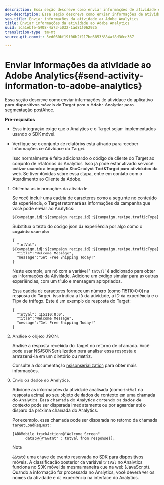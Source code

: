 ```yaml
---
description: Essa seção descreve como enviar informações de atividade do aplicativo para dispositivos móveis do Target para o Adobe Analytics para segmentação postAhoc.
seo-description: Essa seção descreve como enviar informações de atividade do aplicativo para dispositivos móveis do Target para o Adobe Analytics para segmentação postAhoc.
seo-title: Enviar informações da atividade ao Adobe Analytics
title: Enviar informações da atividade ao Adobe Analytics
uuid: 2ca1ebfe-5008-4a73-a032-1ad81f062925
translation-type: tm+mt
source-git-commit: 3ed060bf19f06b2f217bd68532884af8d30cc367

---
```



# Enviar informações da atividade ao Adobe Analytics{#send-activity-information-to-adobe-analytics}

Essa seção descreve como enviar informações de atividade do aplicativo para dispositivos móveis do Target para o Adobe Analytics para segmentação postAhoc.

**Pré-requisitos**

* Essa integração exige que o Analytics e o Target sejam implementados usando o SDK móvel.
* Verifique se o conjunto de relatórios está ativado para receber informações de Atividade do Target.

   Isso normalmente é feito adicionando o código de cliente do Target ao conjunto de relatórios do Analytics. Isso já pode estar ativado se você estiver usando a integração SiteCatalyst-Test&amp;Target para atividades da web. Se tiver dúvidas sobre essa etapa, entre em contato com o Atendimento ao Cliente da Adobe.

1. Obtenha as informações da atividade.

   Se você incluir uma cadeia de caracteres como a seguinte no conteúdo da experiência, o Target retornará as informações da campanha que você pode enviar ao Analytics:

   ```
   ${campaign.id}:${campaign.recipe.id}:${campaign.recipe.trafficType}
   ```

   Substitua o texto do código json da experiência por algo como o seguinte exemplo:

   ```
   { 
     "tntVal": ${campaign.id}:${campaign.recipe.id}:${campaign.recipe.trafficType}", 
     "title":"Welcome Message", 
     "message":"Get Free Shipping Today!" 
   }
   ```

   Neste exemplo, um nó com a variável &#39; `tntVal`&#39; é adicionado para obter as informações da Atividade. Adicione um código simular para as outras experiências, com um título e mensagem apropriados.

   Essa cadeia de caracteres fornece um número (como 115110:0:0) na resposta do Target. Isso indica a ID da atividade, a ID da experiência e o Tipo de tráfego. Este é um exemplo de resposta do Target:

   ```
   { 
     "tntVal": 115110:0:0", 
     "title":"Welcome Message", 
     "message":"Get Free Shipping Today!" 
   }
   ```

1. Analise o objeto JSON.

   Analise a resposta recebida do Target no retorno de chamada. Você pode usar NSJSONSerialization para analisar essa resposta e armazená-la em um diretório ou matriz.

   Consulte a documentação [nsjsonserialization](https://developer.apple.com/library/ios/documentation/Foundation/Reference/NSJSONSerialization_Class/#//apple_ref/occ/clm/NSJSONSerialization/JSONObjectWithData:options:error) para obter mais informações.
1. Envie os dados ao Analytics.

   Adicione as informações da atividade analisada (como `tntVal` na resposta acima) ao seu objeto de dados de contexto em uma chamada do Analytics. Essa chamada do Analytics contendo os dados de contexto pode ser disparada imediatamente ou por aguardar até o disparo da próxima chamada do Analytics.

   Por exemplo, essa chamada pode ser disparada no retorno da chamada `targetLoadRequest`:

   ```
   [ADBMobile trackAction:@"Welcome Screen"  
         data:@{@"&&tnt" : tntVal from response}];
   ```

   >[!NOTE]
   >
   >`&&tnt`é uma chave de evento reservada no SDK para dispositivos móveis. A classificação posterior da variável `tntVal` no Analytics funciona no SDK móvel da mesma maneira que na web (JavaScript). Quando a informação for processada no Analytics, você deverá ver os nomes da atividade e da experiência na interface do Analytics.

